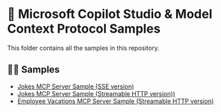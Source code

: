 # 🤖 Microsoft Copilot Studio & Model Context Protocol Samples

This folder contains all the samples in this repository.

## 👨‍💻 Samples

- [Jokes MCP Server Sample (SSE version)](./jokesmcp-sse-typescript/)
- [Jokes MCP Server Sample (Streamable HTTP version))](./jokesmcp-http-typescript/)
- [Employee Vacations MCP Server Sample (Streamable HTTP version)](./employeevacations-http-typescript/)

